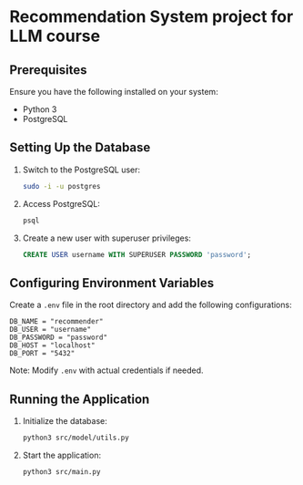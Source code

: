 # Recommendation System project for LLM course

## Prerequisites

Ensure you have the following installed on your system:
* Python 3
* PostgreSQL

## Setting Up the Database

1. Switch to the PostgreSQL user:
   ```sh
   sudo -i -u postgres
   ```
2. Access PostgreSQL:
   ```sh
   psql
   ```
3. Create a new user with superuser privileges:
   ```sql
   CREATE USER username WITH SUPERUSER PASSWORD 'password';
   ```

## Configuring Environment Variables

Create a `.env` file in the root directory and add the following configurations:

```env
DB_NAME = "recommender"
DB_USER = "username"
DB_PASSWORD = "password"
DB_HOST = "localhost"
DB_PORT = "5432"
```

Note: Modify `.env` with actual credentials if needed.


## Running the Application
1. Initialize the database:
   ```sh
   python3 src/model/utils.py
   ```
2. Start the application:
   ```sh
   python3 src/main.py
   ```
